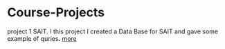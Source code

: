 # Course-Projects
project 1 SAIT.
I this project I created a Data Base for SAIT and gave some example of quries.
[more](https://github.com/Yasshpj/Course-Projects/blob/main/SAIT.pdf)
